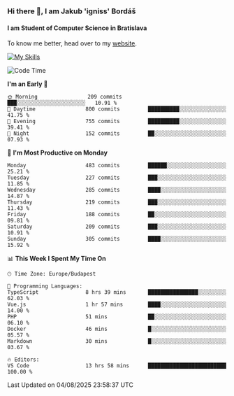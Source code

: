### Hi there 👋, I am Jakub 'igniss' Bordáš

#### I am Student of Computer Science in Bratislava
To know me better, head over to my [website](https://bordas.sk).

[![My Skills](https://skillicons.dev/icons?i=js,typescript,html,css,figma,svelte,vue,next,postgresql,nest,express,nodejs)](https://bordas.sk)


<!--START_SECTION:waka-->
![Code Time](http://img.shields.io/badge/Code%20Time-2%2C010%20hrs%2032%20mins-blue)

**I'm an Early 🐤** 

```text
🌞 Morning                209 commits         ███░░░░░░░░░░░░░░░░░░░░░░   10.91 % 
🌆 Daytime                800 commits         ██████████░░░░░░░░░░░░░░░   41.75 % 
🌃 Evening                755 commits         ██████████░░░░░░░░░░░░░░░   39.41 % 
🌙 Night                  152 commits         ██░░░░░░░░░░░░░░░░░░░░░░░   07.93 % 
```
📅 **I'm Most Productive on Monday** 

```text
Monday                   483 commits         ██████░░░░░░░░░░░░░░░░░░░   25.21 % 
Tuesday                  227 commits         ███░░░░░░░░░░░░░░░░░░░░░░   11.85 % 
Wednesday                285 commits         ████░░░░░░░░░░░░░░░░░░░░░   14.87 % 
Thursday                 219 commits         ███░░░░░░░░░░░░░░░░░░░░░░   11.43 % 
Friday                   188 commits         ██░░░░░░░░░░░░░░░░░░░░░░░   09.81 % 
Saturday                 209 commits         ███░░░░░░░░░░░░░░░░░░░░░░   10.91 % 
Sunday                   305 commits         ████░░░░░░░░░░░░░░░░░░░░░   15.92 % 
```


📊 **This Week I Spent My Time On** 

```text
🕑︎ Time Zone: Europe/Budapest

💬 Programming Languages: 
TypeScript               8 hrs 39 mins       ████████████████░░░░░░░░░   62.03 % 
Vue.js                   1 hr 57 mins        ████░░░░░░░░░░░░░░░░░░░░░   14.00 % 
PHP                      51 mins             ██░░░░░░░░░░░░░░░░░░░░░░░   06.10 % 
Docker                   46 mins             █░░░░░░░░░░░░░░░░░░░░░░░░   05.57 % 
Markdown                 30 mins             █░░░░░░░░░░░░░░░░░░░░░░░░   03.67 % 

🔥 Editors: 
VS Code                  13 hrs 58 mins      █████████████████████████   100.00 % 
```


 Last Updated on 04/08/2025 23:58:37 UTC
<!--END_SECTION:waka-->
